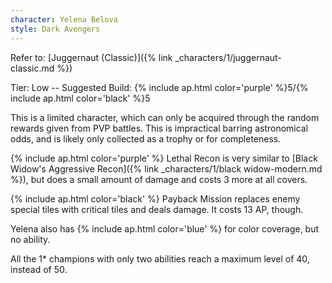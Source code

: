```yaml
---
character: Yelena Belova
style: Dark Avengers
---
```

Refer to: [Juggernaut (Classic)]({% link _characters/1/juggernaut-classic.md %})

Tier: Low -- Suggested Build: {% include ap.html color='purple' %}5/{% include ap.html color='black' %}5

This is a limited character, which can only be acquired through the random rewards given from PVP battles. This is impractical barring astronomical odds, and is likely only collected as a trophy or for completeness.

{% include ap.html color='purple' %} Lethal Recon is very similar to [Black Widow's Aggressive Recon]({% link _characters/1/black widow-modern.md %}), but does a small amount of damage and costs 3 more at all covers.

{% include ap.html color='black' %} Payback Mission replaces enemy special tiles with critical tiles and deals damage. It costs 13 AP, though.

Yelena also has {% include ap.html color='blue' %} for color coverage, but no ability.

All the 1* champions with only two abilities reach a maximum level of 40, instead of 50. 

